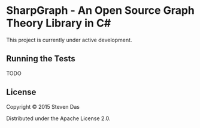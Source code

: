 # SharpGraph - An Open Source Graph Theory Library in C#

This project is currently under active development.

## Running the Tests

TODO

## License

Copyright © 2015 Steven Das

Distributed under the Apache License 2.0.
